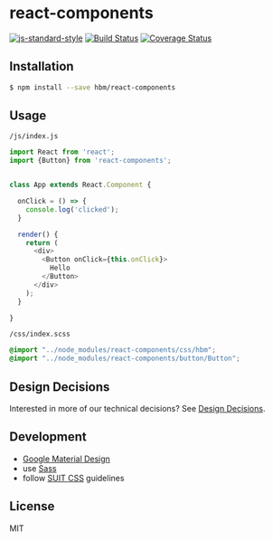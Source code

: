
# react-components

[![js-standard-style](https://img.shields.io/badge/code%20style-standard-brightgreen.svg)](http://standardjs.com/)
[![Build Status](https://travis-ci.org/HBM/react-components.svg?branch=master)](https://travis-ci.com/HBM/react-components)
[![Coverage Status](https://coveralls.io/repos/github/HBM/react-components/badge.svg)](https://coveralls.io/github/HBM/react-components)

## Installation

```bash
$ npm install --save hbm/react-components
```

## Usage

`/js/index.js`

```js
import React from 'react';
import {Button} from 'react-components';


class App extends React.Component {

  onClick = () => {
    console.log('clicked');
  }

  render() {
    return (
      <div>
        <Button onClick={this.onClick}>
          Hello
        </Button>
      </div>
    );
  }

}
```

`/css/index.scss`

```scss
@import "../node_modules/react-components/css/hbm";
@import "../node_modules/react-components/button/Button";
```

## Design Decisions

Interested in more of our technical decisions? See [Design Decisions](decisions/README.md).

## Development

- [Google Material Design](https://www.google.com/design/spec/material-design/introduction.html)
- use [Sass](http://sass-lang.com/)
- follow [SUIT CSS](https://suitcss.github.io/) guidelines

## License

MIT
